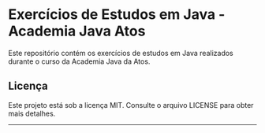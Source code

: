 # Exercícios de Estudos em Java - Academia Java Atos

Este repositório contém os exercícios de estudos em Java realizados durante o curso da Academia Java da Atos.

## Licença

Este projeto está sob a licença MIT. Consulte o arquivo LICENSE para obter mais detalhes.

---
